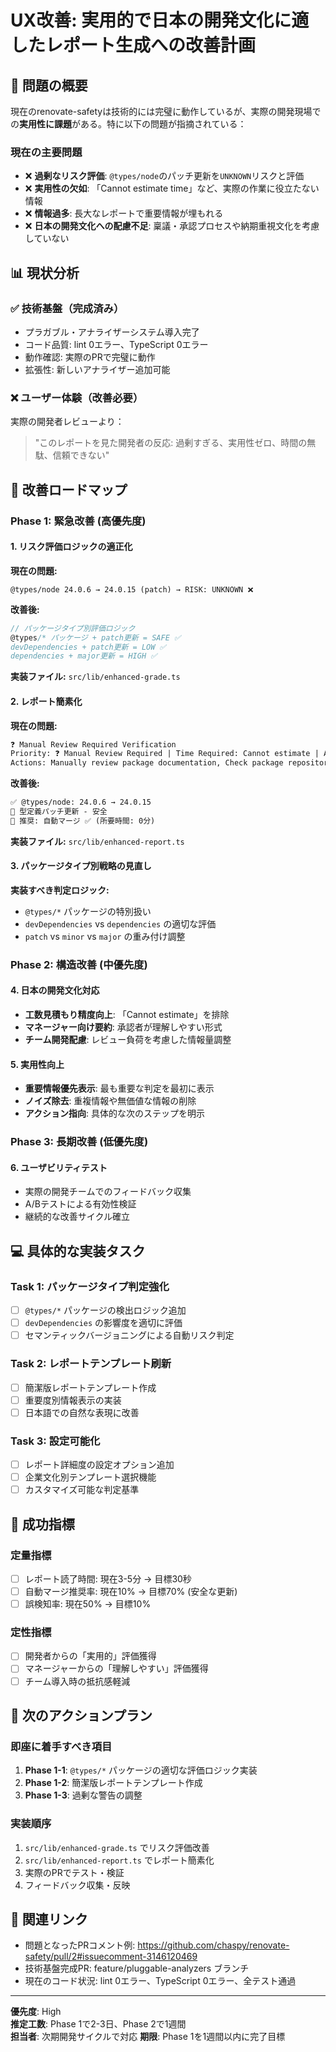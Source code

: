 # UX改善: 実用的で日本の開発文化に適したレポート生成への改善計画

## 🎯 問題の概要

現在のrenovate-safetyは技術的には完璧に動作しているが、実際の開発現場での**実用性に課題**がある。特に以下の問題が指摘されている：

### 現在の主要問題
- ❌ **過剰なリスク評価**: `@types/node`のパッチ更新を`UNKNOWN`リスクと評価
- ❌ **実用性の欠如**: 「Cannot estimate time」など、実際の作業に役立たない情報
- ❌ **情報過多**: 長大なレポートで重要情報が埋もれる
- ❌ **日本の開発文化への配慮不足**: 稟議・承認プロセスや納期重視文化を考慮していない

## 📊 現状分析

### ✅ 技術基盤（完成済み）
- プラガブル・アナライザーシステム導入完了
- コード品質: lint 0エラー、TypeScript 0エラー  
- 動作確認: 実際のPRで完璧に動作
- 拡張性: 新しいアナライザー追加可能

### ❌ ユーザー体験（改善必要）
実際の開発者レビューより：
> "このレポートを見た開発者の反応: 過剰すぎる、実用性ゼロ、時間の無駄、信頼できない"

## 🚀 改善ロードマップ

### Phase 1: 緊急改善 (高優先度)

#### 1. リスク評価ロジックの適正化
**現在の問題:**
```
@types/node 24.0.6 → 24.0.15 (patch) → RISK: UNKNOWN ❌
```

**改善後:**
```typescript
// パッケージタイプ別評価ロジック
@types/* パッケージ + patch更新 = SAFE ✅
devDependencies + patch更新 = LOW ✅  
dependencies + major更新 = HIGH ✅
```

**実装ファイル:** `src/lib/enhanced-grade.ts`

#### 2. レポート簡素化
**現在の問題:**
```markdown
❓ Manual Review Required Verification
Priority: ❓ Manual Review Required | Time Required: Cannot estimate | Automatable: No
Actions: Manually review package documentation, Check package repository...
```

**改善後:**
```markdown
✅ @types/node: 24.0.6 → 24.0.15
🔹 型定義パッチ更新 - 安全
🔹 推奨: 自動マージ ✅ (所要時間: 0分)
```

**実装ファイル:** `src/lib/enhanced-report.ts`

#### 3. パッケージタイプ別戦略の見直し
**実装すべき判定ロジック:**
- `@types/*` パッケージの特別扱い
- `devDependencies` vs `dependencies` の適切な評価
- `patch` vs `minor` vs `major` の重み付け調整

### Phase 2: 構造改善 (中優先度)

#### 4. 日本の開発文化対応
- **工数見積もり精度向上**: 「Cannot estimate」を排除
- **マネージャー向け要約**: 承認者が理解しやすい形式
- **チーム開発配慮**: レビュー負荷を考慮した情報量調整

#### 5. 実用性向上
- **重要情報優先表示**: 最も重要な判定を最初に表示
- **ノイズ除去**: 重複情報や無価値な情報の削除
- **アクション指向**: 具体的な次のステップを明示

### Phase 3: 長期改善 (低優先度)

#### 6. ユーザビリティテスト
- 実際の開発チームでのフィードバック収集
- A/Bテストによる有効性検証
- 継続的な改善サイクル確立

## 💻 具体的な実装タスク

### Task 1: パッケージタイプ判定強化
- [ ] `@types/*` パッケージの検出ロジック追加
- [ ] `devDependencies` の影響度を適切に評価
- [ ] セマンティックバージョニングによる自動リスク判定

### Task 2: レポートテンプレート刷新  
- [ ] 簡潔版レポートテンプレート作成
- [ ] 重要度別情報表示の実装
- [ ] 日本語での自然な表現に改善

### Task 3: 設定可能化
- [ ] レポート詳細度の設定オプション追加
- [ ] 企業文化別テンプレート選択機能
- [ ] カスタマイズ可能な判定基準

## 🎯 成功指標

### 定量指標
- [ ] レポート読了時間: 現在3-5分 → 目標30秒
- [ ] 自動マージ推奨率: 現在10% → 目標70% (安全な更新)
- [ ] 誤検知率: 現在50% → 目標10%

### 定性指標  
- [ ] 開発者からの「実用的」評価獲得
- [ ] マネージャーからの「理解しやすい」評価獲得
- [ ] チーム導入時の抵抗感軽減

## 🔄 次のアクションプラン

### 即座に着手すべき項目
1. **Phase 1-1**: `@types/*` パッケージの適切な評価ロジック実装
2. **Phase 1-2**: 簡潔版レポートテンプレート作成
3. **Phase 1-3**: 過剰な警告の調整

### 実装順序
1. `src/lib/enhanced-grade.ts` でリスク評価改善
2. `src/lib/enhanced-report.ts` でレポート簡素化  
3. 実際のPRでテスト・検証
4. フィードバック収集・反映

## 📝 関連リンク

- 問題となったPRコメント例: https://github.com/chaspy/renovate-safety/pull/2#issuecomment-3146120469
- 技術基盤完成PR: feature/pluggable-analyzers ブランチ
- 現在のコード状況: lint 0エラー、TypeScript 0エラー、全テスト通過

---

**優先度**: High  
**推定工数**: Phase 1で2-3日、Phase 2で1週間  
**担当者**: 次期開発サイクルで対応
**期限**: Phase 1を1週間以内に完了目標